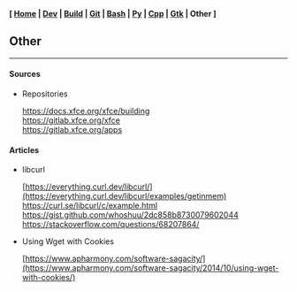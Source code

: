 <link href="../style.css" rel="stylesheet"></link>

**[ [Home](../index.html) | [Dev](00-dev.html) | [Build](05-build.html) | [Git](10-git.html) | [Bash](15-bash.html) | [Py](20-python.html) | [Cpp](25-cpp.html) | [Gtk](30-gtk.html) | Other ]**

## Other

---

#### Sources

* Repositories
    
    https://docs.xfce.org/xfce/building  
    https://gitlab.xfce.org/xfce  
    https://gitlab.xfce.org/apps  


#### Articles

* libcurl
    
    [https://everything.curl.dev/libcurl/](https://everything.curl.dev/libcurl/examples/getinmem)  
    https://curl.se/libcurl/c/example.html  
    https://gist.github.com/whoshuu/2dc858b8730079602044  
    https://stackoverflow.com/questions/68207864/  

* Using Wget with Cookies
    
    [https://www.apharmony.com/software-sagacity/](https://www.apharmony.com/software-sagacity/2014/10/using-wget-with-cookies/)  


